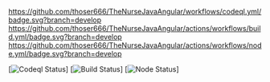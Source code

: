 https://github.com/thoser666/TheNurseJavaAngular/workflows/codeql.yml/badge.svg?branch=develop
https://github.com/thoser666/TheNurseJavaAngular/actions/workflows/build.yml/badge.svg?branch=develop
https://github.com/thoser666/TheNurseJavaAngular/actions/workflows/node.yml/badge.svg?branch=develop

[![Codeql Status]('https://github.com/thoser666/TheNurseJavaAngular/workflows/codeql.yml/badge.svg?branch=develop')]
[![Build Status]('https://github.com/thoser666/TheNurseJavaAngular/actions/workflows/build.yml/badge.svg?branch=develop')]
[![Node Status]('https://github.com/thoser666/TheNurseJavaAngular/actions/workflows/node.yml/badge.svg?branch=develop')]

